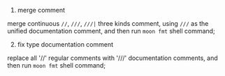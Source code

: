 1. merge comment

merge continuous `//`, `///`, `///|` three kinds comment,
using `///` as the unified documentation comment,
and then run `moon fmt` shell command;

2. fix type documentation comment

replace all '//' regular comments with '///' documentation comments,
and then run `moon fmt` shell command;